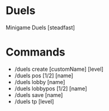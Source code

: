 # Duels
Minigame Duels [steadfast]

# Commands
- /duels create [customName] [level]
- /duels pos [1/2] [name]
- /duels lobby [name]
- /duels lobbypos [1/2] [name]
- /duels save [name]
- /duels tp [level]

